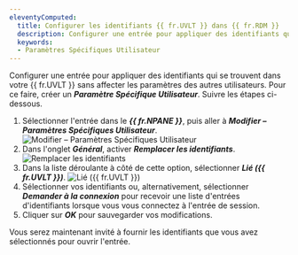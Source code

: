 ```yaml
---
eleventyComputed:
  title: Configurer les identifiants {{ fr.UVLT }} dans {{ fr.RDM }}
  description: Configurer une entrée pour appliquer des identifiants qui se trouvent dans votre {{ fr.UVLT }} sans affecter les paramètres des autres utilisateurs.
  keywords:
  - Paramètres Spécifiques Utilisateur
---
```

Configurer une entrée pour appliquer des identifiants qui se trouvent dans votre {{ fr.UVLT }} sans affecter les paramètres des autres utilisateurs.
Pour ce faire, créer un ***Paramètre Spécifique Utilisateur***. Suivre les étapes ci-dessous.

1. Sélectionner l'entrée dans le ***{{ fr.NPANE }}***, puis aller à ***Modifier – Paramètres Spécifiques Utilisateur***.
![Modifier – Paramètres Spécifiques Utilisateur](https://cdnweb.devolutions.net/docs/docs_en_kb_KB2206.png)
1. Dans l'onglet ***Général***, activer ***Remplacer les identifiants***.
![Remplacer les identifiants](https://cdnweb.devolutions.net/docs/docs_en_kb_KB2207.png)
1. Dans la liste déroulante à côté de cette option, sélectionner ***Lié ({{ fr.UVLT }})***.
![Lié ({{ fr.UVLT }})](https://cdnweb.devolutions.net/docs/docs_en_kb_KB2208.png)
1. Sélectionner vos identifiants ou, alternativement, sélectionner ***Demander à la connexion*** pour recevoir une liste d'entrées d'identifiants lorsque vous vous connectez à l'entrée de session.
1. Cliquer sur ***OK*** pour sauvegarder vos modifications.

Vous serez maintenant invité à fournir les identifiants que vous avez sélectionnés pour ouvrir l'entrée.
